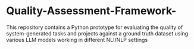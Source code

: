 # Quality-Assessment-Framework-

This repository contains a Python prototype for evaluating the quality of system-generated tasks and projects against a ground truth dataset using various LLM models working in different NLI/NLP settings
